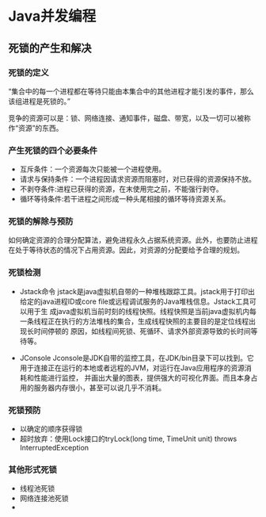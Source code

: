 #  Java并发编程
## 死锁的产生和解决
### 死锁的定义
“集合中的每一个进程都在等待只能由本集合中的其他进程才能引发的事件，那么该组进程是死锁的。”

竞争的资源可以是：锁、网络连接、通知事件，磁盘、带宽，以及一切可以被称作“资源”的东西。

### 产生死锁的四个必要条件
- 互斥条件：一个资源每次只能被一个进程使用。
- 请求与保持条件：一个进程因请求资源而阻塞时，对已获得的资源保持不放。
- 不剥夺条件:进程已获得的资源，在末使用完之前，不能强行剥夺。
- 循环等待条件:若干进程之间形成一种头尾相接的循环等待资源关系。

### 死锁的解除与预防
如何确定资源的合理分配算法，避免进程永久占据系统资源。此外，也要防止进程在处于等待状态的情况下占用资源。因此，对资源的分配要给予合理的规划。

### 死锁检测
- Jstack命令
  jstack是java虚拟机自带的一种堆栈跟踪工具。jstack用于打印出给定的java进程ID或core file或远程调试服务的Java堆栈信息。Jstack工具可以用于生
  成java虚拟机当前时刻的线程快照。线程快照是当前java虚拟机内每一条线程正在执行的方法堆栈的集合，生成线程快照的主要目的是定位线程出现长时间停顿的
  原因，如线程间死锁、死循环、请求外部资源导致的长时间等待等。

- JConsole
  Jconsole是JDK自带的监控工具，在JDK/bin目录下可以找到。它用于连接正在运行的本地或者远程的JVM，对运行在Java应用程序的资源消耗和性能进行监控，
  并画出大量的图表，提供强大的可视化界面。而且本身占用的服务器内存很小，甚至可以说几乎不消耗。
  
### 死锁预防
- 以确定的顺序获得锁
- 超时放弃：使用Lock接口的tryLock(long time, TimeUnit unit) throws InterruptedException 

### 其他形式死锁
- 线程池死锁
- 网络连接池死锁
- 
